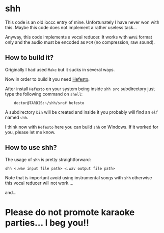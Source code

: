 # shh

This code is an old ioccc entry of mine. Unfortunately I have never won with this.
Maybe this code does not implement a rather useless task...

Anyway, this code implements a vocal reducer. It works with ``WAVE`` format only and
the audio must be encoded as ``PCM`` (no compression, raw sound).

## How to build it?

Originally I had used ``Make`` but it sucks in several ways.

Now in order to build it you need [Hefesto](https://github.com/rafael-santiago/hefesto.git).

After install ``Hefesto`` on your system being inside ``shh src`` subdirectory just type
the following command on ``shell``:

        doctor@TARDIS:~/shh/src# hefesto

A subdirectory ``bin`` will be created and inside it you probably will find an ``elf``
named ``shh``.

I think now with ``Hefesto`` here you can build ``shh`` on Windows. If it worked for you,
please let me know.

## How to use shh?

The usage of ``shh`` is pretty straightforward:

``shh <.wav input file path> <.wav output file path>``

Note that is important avoid using instrumental songs with ``shh`` otherwise this vocal reducer
will not work....

and...

# Please do not promote karaoke parties... I beg you!!
